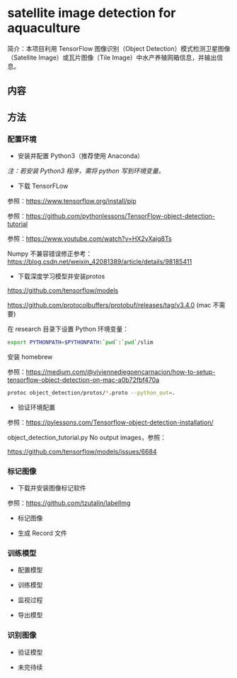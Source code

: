 # satellite image detection for aquaculture

简介：本项目利用 TensorFlow 图像识别（Object Detection）模式检测卫星图像（Satellite Image）或瓦片图像（Tile Image）中水产养殖网箱信息，并输出信息。

## 内容

## 方法

### 配置环境

* 安装并配置 Python3（推荐使用 Anaconda）

*注：若安装 Python3 程序，需将 python 写到环境变量。*

* 下载 TensorFLow

参照：https://www.tensorflow.org/install/pip

参照：https://github.com/pythonlessons/TensorFlow-object-detection-tutorial

参照：https://www.youtube.com/watch?v=HX2yXajg8Ts

Numpy 不兼容错误修正参考：https://blog.csdn.net/weixin_42081389/article/details/98185411

* 下载深度学习模型并安装protos

https://github.com/tensorflow/models

https://github.com/protocolbuffers/protobuf/releases/tag/v3.4.0 (mac 不需要)

在 research 目录下设置 Python 环境变量：
~~~bash
export PYTHONPATH=$PYTHONPATH:`pwd`:`pwd`/slim
~~~

安装 homebrew

参照：https://medium.com/@viviennediegoencarnacion/how-to-setup-tensorflow-object-detection-on-mac-a0b72fbf470a

~~~bash
protoc object_detection/protos/*.proto --python_out=.
~~~

* 验证环境配置

参照：https://pylessons.com/Tensorflow-object-detection-installation/

object_detection_tutorial.py No output images，参照：

https://github.com/tensorflow/models/issues/6684

### 标记图像

* 下载并安装图像标记软件

 参照：https://github.com/tzutalin/labelImg

* 标记图像

* 生成 Record 文件

### 训练模型

* 配置模型

* 训练模型

* 监视过程

* 导出模型

### 识别图像

* 验证模型

* 未完待续
 
